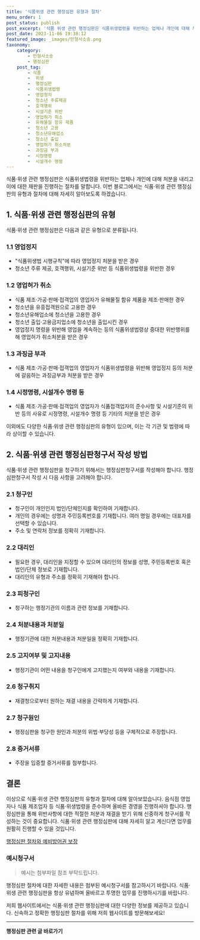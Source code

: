 ```yaml
---
title: '식품위생 관련 행정심판 유형과 절차'
menu_order: 1
post_status: publish
post_excerpt: '식품 위생 관련 행정심판은 식품위생법령을 위반하는 업체나 개인에 대해 처분을 내리고 이에 대한 재판을 진행하는 절차를 말합니다. 이번 블로그에서는 식품 위생 관련 행정심판의 유형과 절차에 대해 자세히 알아보도록 하겠습니다.'
post_date: 2023-11-06 19:38:12
featured_image: _images/민형사소송.png
taxonomy:
    category:
        - 민형사소송
        - 행정심판
    post_tag:
        - 식품
        -  위생
        -  행정심판
        -  식품위생법령
        -  영업정지
        -  청소년 주류제공
        -  호객행위
        -  시설기준 위반
        -  영업허가 취소
        -  유해물질 함유 제품
        -  청소년 고용
        -  청소년유해업소
        -  청소년 출입
        -  영업허가 취소처분
        -  과징금 부과
        -  시정명령
        -  시설개수 명령
---
```



식품·위생 관련 행정심판은 식품위생법령을 위반하는 업체나 개인에 대해 처분을 내리고 이에 대한 재판을 진행하는 절차를 말합니다. 이번 블로그에서는 식품·위생 관련 행정심판의 유형과 절차에 대해 자세히 알아보도록 하겠습니다.

## 1. 식품·위생 관련 행정심판의 유형

식품·위생 관련 행정심판은 다음과 같은 유형으로 분류됩니다.

### 1.1 영업정지

- "식품위생법 시행규칙"에 따라 영업정지 처분을 받은 경우
- 청소년 주류 제공, 호객행위, 시설기준 위반 등 식품위생법령을 위반한 경우

### 1.2 영업허가 취소

- 식품 제조·가공·판매·접객업의 영업자가 유해물질 함유 제품을 제조·판매한 경우
- 청소년을 유흥접객원으로 고용한 경우
- 청소년유해업소에 청소년을 고용한 경우
- 청소년 출입·고용금지업소에 청소년을 출입시킨 경우
- 영업정지 명령을 위반해 영업을 계속하는 등의 식품위생법령상 중대한 위반행위를 해 영업허가 취소처분을 받은 경우

### 1.3 과징금 부과

- 식품 제조·가공·판매·접객업의 영업자가 식품위생법령을 위반해 영업정지 등의 처분에 갈음하는 과징금부과 처분을 받은 경우

### 1.4 시정명령, 시설개수 명령 등

- 식품 제조·가공·판매·접객업의 영업자가 식품접객업자의 준수사항 및 시설기준의 위반 등의 사유로 시정명령, 시설개수 명령 등 기타의 처분을 받은 경우

이외에도 다양한 식품·위생 관련 행정심판의 유형이 있으며, 이는 각 기관 및 법령에 따라 상이할 수 있습니다.

## 2. 식품·위생 관련 행정심판청구서 작성 방법

식품·위생 관련 행정심판을 청구하기 위해서는 행정심판청구서를 작성해야 합니다. 행정심판청구서 작성 시 다음 사항을 고려해야 합니다.

### 2.1 청구인

- 청구인이 개인인지 법인/단체인지를 확인하여 기재합니다.
- 개인의 경우에는 성명과 주민등록번호를 기재합니다. 여러 명일 경우에는 대표자를 선택할 수 있습니다.
- 주소 및 연락처 정보를 정확히 기재합니다.

### 2.2 대리인

- 필요한 경우, 대리인을 지정할 수 있으며 대리인의 정보를 성명, 주민등록번호 혹은 법인/단체 정보로 기재합니다.
- 대리인의 유형과 주소를 정확히 기재해야 합니다.

### 2.3 피청구인

- 청구하는 행정기관의 이름과 관련 정보를 기재합니다.

### 2.4 처분내용과 처분일

- 행정기관에 대한 처분내용과 처분일을 정확히 기재합니다.

### 2.5 고지여부 및 고지내용

- 행정기관이 어떤 내용을 청구인에게 고지했는지 여부와 내용을 기재합니다.

### 2.6 청구취지

- 재결청으로부터 원하는 재결 내용을 간략하게 기재합니다.

### 2.7 청구원인

- 행정심판을 청구한 원인과 처분의 위법·부당성 등을 구체적으로 주장합니다.

### 2.8 증거서류

- 주장을 입증할 증거서류를 첨부합니다.

## 결론

이상으로 식품·위생 관련 행정심판의 유형과 절차에 대해 알아보았습니다. 음식점 영업자나 식품 제조업자 등 식품·위생법령을 준수하며 올바른 경영을 진행하셔야 합니다. 행정심판을 통해 위반사항에 대한 적절한 처분과 재결을 받기 위해 신중하게 청구서를 작성하는 것이 중요합니다. 식품·위생 관련 행정심판에 대해 자세히 알고 계신다면 업무를 원활히 진행할 수 있을 것입니다.

[행정심판 절차와 예비방어권 보장](https://www.simpan.go.kr/nsph/sph370.do)

### 예시청구서

> 예시는 첨부파일 참조 부탁드립니다.

행정심판 절차에 대한 자세한 내용은 첨부된 예시청구서를 참고하시기 바랍니다. 식품·위생 관련 행정심판을 항상 유념하며 올바르고 투명한 업무를 진행하시기를 바랍니다.

저희 웹사이트에서는 식품·위생 관련 행정심판에 대한 다양한 정보를 제공하고 있습니다. 신속하고 정확한 행정심판 절차를 위해 저희 웹사이트를 방문해보세요!
<!-- wp:separator -->
<hr class="wp-block-separator has-alpha-channel-opacity"/>
<!-- /wp:separator -->

<!-- wp:group {"backgroundColor":"base","layout":{"type":"constrained"}} -->
<div class="wp-block-group has-base-background-color has-background"><!-- wp:paragraph {"align":"center","fontSize":"medium"} -->
<p class="has-text-align-center has-large-font-size"><strong>행정심판 관련 글 바로가기</strong></p>
<!-- /wp:paragraph -->


<!-- wp:latest-posts
{"categories":[{"id":15531,"count":19,"description":"","link":"https://uknowlaw.com/category/%ed%96%89%ec%a0%95%ec%8b%ac%ed%8c%90/","name":"행정심판","slug":"행정심판","taxonomy":"category","parent":0,"meta":[],"_links":{"self":[{"href":"https://uknowlaw.com/wp-json/wp/v2/categories/15531"}],"collection":[{"href":"https://uknowlaw.com/wp-json/wp/v2/categories"}],"about":[{"href":"https://uknowlaw.com/wp-json/wp/v2/taxonomies/category"}],"wp:post_type":[{"href":"https://uknowlaw.com/wp-json/wp/v2/posts?categories=15531"}],"curies":[{"name":"wp","href":"https://api.w.org/{rel}","templated":true}]}}],"postsToShow":100,"excerptLength":28,"postLayout":"grid","columns":2,"featuredImageAlign":"left","featuredImageSizeSlug":"large","fontSize":"small"} /--></div>
<!-- /wp:group -->
